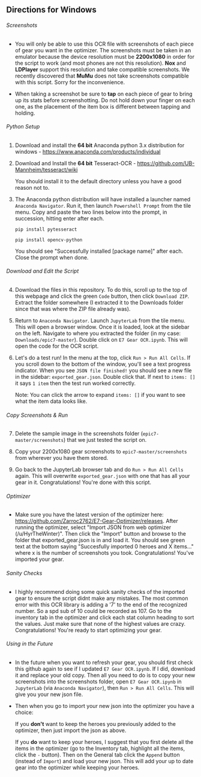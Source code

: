 ## Directions for Windows

###### Screenshots

* You will only be able to use this OCR file with screenshots of each piece of gear you want in the optimizer. The screenshots must be taken in an emulator because the device resolution must be **2200x1080** in order for the script to work (and most phones are not this resolution). **Nox** and **LDPlayer** support this resolution and take compatible screenshots. We recently discovered that **MuMu** does not take screenshots compatible with this script. Sorry for the inconvenience.

* When taking a screenshot be sure to **tap** on each piece of gear to bring up its stats before screenshotting. Do not hold down your finger on each one, as the placement of the item box is different between tapping and holding.

###### Python Setup

1. Download and install the **64 bit** Anaconda python 3.x distribution for windows - https://www.anaconda.com/products/individual

2. Download and Install the **64 bit** Tesseract-OCR - https://github.com/UB-Mannheim/tesseract/wiki

    You should install it to the default directory unless you have a good reason not to.

3. The Anaconda python distribution will have installed a launcher named ``Anaconda Navigator``. Run it, then launch ``Powershell Prompt`` from the tile menu. Copy and paste the two lines below into the prompt, in succession, hitting enter after each.

    ``pip install pytesseract``

    ``pip install opencv-python``

    You should see "Successfully installed [package name]" after each. Close the prompt when done.

###### Download and Edit the Script

4. Download the files in this repository. To do this, scroll up to the top of this webpage and click the green ``Code`` button, then click ``Download ZIP``. Extract the folder somewhere (I extracted it to the Downloads folder since that was where the ZIP file already was).

5. Return to ``Anaconda Navigator``. Launch ``JupyterLab`` from the tile menu. This will open a browser window. Once it is loaded, look at the sidebar on the left. Navigate to where you extracted the folder (in my case: ``Downloads/epic7-master``). Double click on ``E7 Gear OCR.ipynb``. This will open the code for the OCR script.

6. Let's do a test run! In the menu at the top, click ``Run > Run All Cells``. If you scroll down to the bottom of the window, you'll see a text progress indicator. When you see ``JSON file finished!`` you should see a new file in the sidebar: ``exported_gear.json``. Double click that. If next to ``items: []`` it says ``1 item`` then the test run worked correctly.

    Note: You can click the arrow to expand ``items: []`` if you want to see what the item data looks like.

###### Copy Screenshots & Run

7. Delete the sample image in the screenshots folder (``epic7-master/screenshots``) that we just tested the script on.

8. Copy your 2200x1080 gear screenshots to ``epic7-master/screenshots`` from wherever you have them stored.

9. Go back to the JupyterLab browser tab and do ``Run > Run All Cells`` again. This will overwrite ``exported_gear.json`` with one that has all your gear in it. Congratulations! You're done with this script.

###### Optimizer

* Make sure you have the latest version of the optimizer here: https://github.com/Zarroc2762/E7-Gear-Optimizer/releases. After running the optimizer, select "Import JSON from web optimizer (/u/HyrTheWinter)". Then click the "Import" button and browse to the folder that exported_gear.json is in and load it. You should see green text at the bottom saying "Succesfully imported 0 heroes and X items..." where x is the number of screenshots you took. Congratulations! You've imported your gear.

###### Sanity Checks

* I highly recommend doing some quick sanity checks of the imported gear to ensure the script didnt make any mistakes. The most common error with this OCR library is adding a '7' to the end of the recognized number. So a spd sub of 10 could be recorded as 107. Go to the inventory tab in the optimizer and click each stat column heading to sort the values. Just make sure that none of the highest values are crazy. Congratulations! You're ready to start optimizing your gear.

###### Using in the Future

* In the future when you want to refresh your gear, you should first check this github again to see if I updated ``E7 Gear OCR.ipynb``. If I did, download it and replace your old copy. Then all you need to do is to copy your new screenshots into the screenshots folder, open ``E7 Gear OCR.ipynb`` in ``JupyterLab`` (via ``Anaconda Navigator``), then ``Run > Run All Cells``. This will give you your new json file.

* Then when you go to import your new json into the optimizer you have a choice:

    If you **don't** want to keep the heroes you previously added to the optimizer, then just import the json as above.
    
    If you **do** want to keep your heroes, I suggest that you first delete all the items in the optimizer (go to the Inventory tab, highlight all the items, click the ``-`` button). Then on the General tab click the ``Append`` button (instead of ``Import``) and load your new json. This will add your up to date gear into the optimizer while keeping your heroes.
